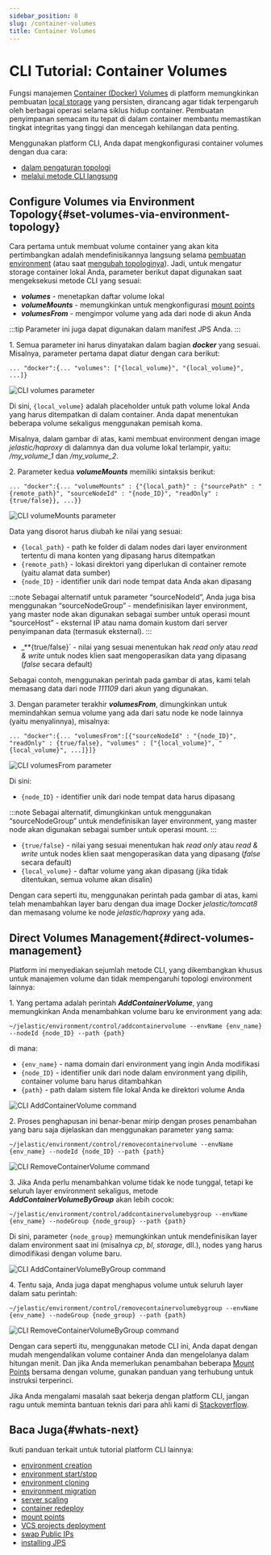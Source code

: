 ```yaml
---
sidebar_position: 8
slug: /container-volumes
title: Container Volumes
---
```

# CLI Tutorial: Container Volumes

Fungsi manajemen [Container (Docker) Volumes](https://docs.dewacloud.com/docs/container-volumes/) di platform memungkinkan pembuatan [local storage](https://docs.dewacloud.com/docs/local-filesystem-storage/) yang persisten, dirancang agar tidak terpengaruh oleh berbagai operasi selama siklus hidup container. Pembuatan penyimpanan semacam itu tepat di dalam container membantu memastikan tingkat integritas yang tinggi dan mencegah kehilangan data penting. 

Menggunakan platform CLI, Anda dapat mengkonfigurasi container volumes dengan dua cara:
* [dalam pengaturan topologi](https://docs.dewacloud.com/docs/#set-volumes-via-environment-topology)
* [melalui metode CLI langsung](https://docs.dewacloud.com/docs/#direct-volumes-management)

## Configure Volumes via Environment Topology{#set-volumes-via-environment-topology}

Cara pertama untuk membuat volume container yang akan kita pertimbangkan adalah mendefinisikannya langsung selama [pembuatan environment](https://docs.dewacloud.com/docs/cli-create-environment/) (atau saat [mengubah topologinya](https://docs.dewacloud.com/docs/cli-scaling/)). Jadi, untuk mengatur storage container lokal Anda, parameter berikut dapat digunakan saat mengeksekusi metode CLI yang sesuai:
* _**volumes**_ \- menetapkan daftar volume lokal
* _**volumeMounts**_ \- memungkinkan untuk mengkonfigurasi [mount points](https://docs.dewacloud.com/docs/mount-points/)
* _**volumesFrom**_ \- mengimpor volume yang ada dari node di akun Anda

:::tip
Parameter ini juga dapat digunakan dalam manifest JPS Anda.
:::

1\. Semua parameter ini harus dinyatakan dalam bagian _**docker**_ yang sesuai. Misalnya, parameter pertama dapat diatur dengan cara berikut:

```
... "docker":{... "volumes": ["{local_volume}", "{local_volume}", ...]}
```

![CLI volumes parameter](#)

Di sini, `{local_volume}` adalah placeholder untuk path volume lokal Anda yang harus ditempatkan di dalam container. Anda dapat menentukan beberapa volume sekaligus menggunakan pemisah koma.

Misalnya, dalam gambar di atas, kami membuat environment dengan image _jelastic/haproxy_ di dalamnya dan dua volume lokal terlampir, yaitu: _/my_volume_1_ dan _/my_volume_2_.

2\. Parameter kedua _**volumeMounts**_ memiliki sintaksis berikut:

```
... "docker":{... "volumeMounts" : {"{local_path}" : {"sourcePath" : "{remote_path}", "sourceNodeId" : "{node_ID}", "readOnly" : {true/false}}, ...}}
```

![CLI volumeMounts parameter](#)

Data yang disorot harus diubah ke nilai yang sesuai:
* `{local_path}` \- path ke folder di dalam nodes dari layer environment tertentu di mana konten yang dipasang harus ditempatkan
* `{remote_path}` \- lokasi direktori yang diperlukan di container remote (yaitu alamat data sumber)
* `{node_ID}` \- identifier unik dari node tempat data Anda akan dipasang 

:::note
Sebagai alternatif untuk parameter “sourceNodeId”, Anda juga bisa menggunakan “sourceNodeGroup” - mendefinisikan layer environment, yang master node akan digunakan sebagai sumber untuk operasi mount “sourceHost” - eksternal IP atau nama domain kustom dari server penyimpanan data (termasuk eksternal).
:::

* _**\{true/false\}` \- nilai yang sesuai menentukan hak _read only_ atau _read & write_ untuk nodes klien saat mengoperasikan data yang dipasang (_false_ secara default)

Sebagai contoh, menggunakan perintah pada gambar di atas, kami telah memasang data dari node _111109_ dari akun yang digunakan.

3\. Dengan parameter terakhir _**volumesFrom**_, dimungkinkan untuk memindahkan semua volume yang ada dari satu node ke node lainnya (yaitu menyalinnya), misalnya:

```
... "docker":{... "volumesFrom":[{"sourceNodeId" : "{node_ID}", "readOnly" : {true/false}, "volumes" : ["{local_volume}", "{local_volume}", ...]}]}
```

![CLI volumesFrom parameter](#)

Di sini:
* `{node_ID}` \- identifier unik dari node tempat data harus dipasang 

:::note
Sebagai alternatif, dimungkinkan untuk menggunakan “sourceNodeGroup” untuk mendefinisikan layer environment, yang master node akan digunakan sebagai sumber untuk operasi mount.
:::

* `{true/false}` \- nilai yang sesuai menentukan hak _read only_ atau _read & write_ untuk nodes klien saat mengoperasikan data yang dipasang (_false_ secara default)
* `{local_volume}` \- daftar volume yang akan dipasang (jika tidak ditentukan, semua volume akan disalin)

Dengan cara seperti itu, menggunakan perintah pada gambar di atas, kami telah menambahkan layer baru dengan dua image Docker _jelastic/tomcat8_ dan memasang volume ke node _jelastic/haproxy_ yang ada.

## Direct Volumes Management{#direct-volumes-management}

Platform ini menyediakan sejumlah metode CLI, yang dikembangkan khusus untuk manajemen volume dan tidak mempengaruhi topologi environment lainnya:

1\. Yang pertama adalah perintah _**AddContainerVolume**_, yang memungkinkan Anda menambahkan volume baru ke environment yang ada:

```
~/jelastic/environment/control/addcontainervolume --envName {env_name} --nodeId {node_ID} --path {path}
```

di mana:
* `{env_name}` \- nama domain dari environment yang ingin Anda modifikasi
* `{node_ID}` \- identifier unik dari node dalam environment yang dipilih, container volume baru harus ditambahkan
* `{path}` \- path dalam sistem file lokal Anda ke direktori volume Anda

![CLI AddContainerVolume command](#)

2\. Proses penghapusan ini benar-benar mirip dengan proses penambahan yang baru saja dijelaskan dan menggunakan parameter yang sama:

```
~/jelastic/environment/control/removecontainervolume --envName {env_name} --nodeId {node_ID} --path {path}
```

![CLI RemoveContainerVolume command](#)

3\. Jika Anda perlu menambahkan volume tidak ke node tunggal, tetapi ke seluruh layer environment sekaligus, metode _**AddContainerVolumeByGroup**_ akan lebih cocok:

```
~/jelastic/environment/control/addcontainervolumebygroup --envName {env_name} --nodeGroup {node_group} --path {path}
```

Di sini, parameter `{node_group}` memungkinkan untuk mendefinisikan layer dalam environment saat ini (misalnya _cp_, _bl_, _storage_, dll.), nodes yang harus dimodifikasi dengan volume baru.

![CLI AddContainerVolumeByGroup command](#)

4\. Tentu saja, Anda juga dapat menghapus volume untuk seluruh layer dalam satu perintah:

```
~/jelastic/environment/control/removecontainervolumebygroup --envName {env_name} --nodeGroup {node_group} --path {path}
```

![CLI RemoveContainerVolumeByGroup command](#)

Dengan cara seperti itu, menggunakan metode CLI ini, Anda dapat dengan mudah mengendalikan volume container Anda dan mengelolanya dalam hitungan menit. Dan jika Anda memerlukan penambahan beberapa [Mount Points](https://docs.dewacloud.com/docs/cli-mount-points/) bersama dengan volume, gunakan panduan yang terhubung untuk instruksi terperinci.

Jika Anda mengalami masalah saat bekerja dengan platform CLI, jangan ragu untuk meminta bantuan teknis dari para ahli kami di [Stackoverflow](https://stackoverflow.com/questions/tagged/jelastic).

## Baca Juga{#whats-next}

Ikuti panduan terkait untuk tutorial platform CLI lainnya:
* [environment creation](https://docs.dewacloud.com/docs/cli-create-environment/)
* [environment start/stop](https://docs.dewacloud.com/docs/cli-environment-control/)
* [environment cloning](https://docs.dewacloud.com/docs/cli-clone-environment/)
* [environment migration](https://docs.dewacloud.com/docs/cli-environment-migration/)
* [server scaling](https://docs.dewacloud.com/docs/cli-scaling/)
* [container redeploy](https://docs.dewacloud.com/docs/cli-container-redeploy/)
* [mount points](https://docs.dewacloud.com/docs/cli-mount-points/)
* [VCS projects deployment](https://docs.dewacloud.com/docs/cli-vcs-deploy/)
* [swap Public IPs](https://docs.dewacloud.com/docs/cli-ip-swap/)
* [installing JPS](https://docs.dewacloud.com/docs/cli-install-jps/)